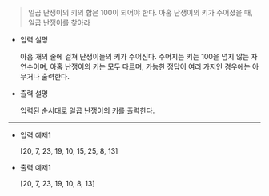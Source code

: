 
>일곱 난쟁이의 키의 합은 100이 되어야 한다.
아홉 난쟁이의 키가 주어졌을 때, 일곱 난쟁이를 찾아라

* 입력 설명

  아홉 개의 줄에 걸쳐 난쟁이들의 키가 주어진다.
  주어지는 키는 100을 넘지 않는 자연수이며,
  아홉 난쟁이의 키는 모두 다르며, 가능한 정답이 여러 가지인 경우에는 아무거나 출력한다.

* 출력 설명
  
  입력된 순서대로 일곱 난쟁이의 키를 출력한다.

---

* 입력 예제1

  [20, 7, 23, 19, 10, 15, 25, 8, 13]

* 출력 예제1

  [20, 7, 23, 19, 10, 8, 13]